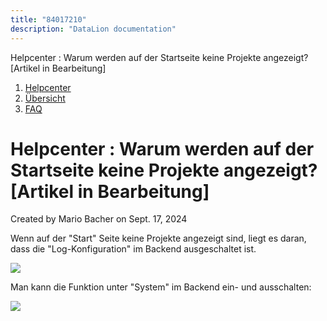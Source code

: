 ```yaml
---
title: "84017210"
description: "DataLion documentation"
---
```


Helpcenter : Warum werden auf der Startseite keine Projekte angezeigt? \[Artikel in Bearbeitung\]  

1.  [Helpcenter](index.html)
2.  [Übersicht](2982609.html)
3.  [FAQ](FAQ_3539147.html)

# Helpcenter : Warum werden auf der Startseite keine Projekte angezeigt? \[Artikel in Bearbeitung\]

Created by Mario Bacher on Sept. 17, 2024

Wenn auf der "Start" Seite keine Projekte angezeigt sind, liegt es daran, dass die "Log-Konfiguration" im Backend ausgeschaltet ist.

![](/img/84377616?width=442)

Man kann die Funktion unter "System" im Backend ein- und ausschalten:

![](/img/84377623?width=628)